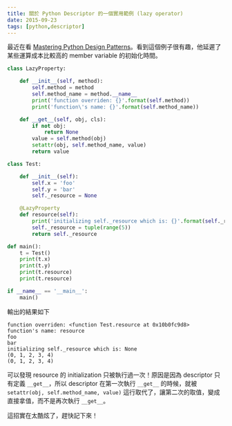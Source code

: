 ```yaml
---
title: 關於 Python Descriptor 的一個實用範例 (lazy operator) 
date: 2015-09-23
tags: [python,descriptor]
---
```


最近在看 [Mastering Python Design Patterns](http://www.tenlong.com.tw/items/9864340417?item_id=1006942)。看到這個例子很有趣，他延遲了某些運算成本比較高的 member variable 的初始化時間。

```python
class LazyProperty:

    def __init__(self, method):
        self.method = method
        self.method_name = method.__name__
        print('function overriden: {}'.format(self.method))
        print('function\'s name: {}'.format(self.method_name))

    def __get__(self, obj, cls):
        if not obj:
            return None
        value = self.method(obj)
        setattr(obj, self.method_name, value)
        return value

class Test:

    def __init__(self):
        self.x = 'foo'
        self.y = 'bar'
        self._resource = None

    @LazyProperty
    def resource(self):
        print('initializing self._resource which is: {}'.format(self._resource))
        self._resource = tuple(range(5))
        return self._resource

def main():
    t = Test()
    print(t.x)
    print(t.y)
    print(t.resource)
    print(t.resource)

if __name__ == '__main__':
    main()
```

輸出的結果如下

```shell
function overriden: <function Test.resource at 0x10b0fc9d8>
function's name: resource
foo
bar
initializing self._resource which is: None
(0, 1, 2, 3, 4)
(0, 1, 2, 3, 4)
```

可以發現 resource 的 initialization 只被執行過一次！原因是因為 descriptor 只有定義 `__get__`，所以 descriptor 在第一次執行 `__get__` 的時候，就被 `setattr(obj, self.method_name, value)` 這行取代了，讓第二次的取值，變成直接拿值，而不是再次執行 `__get__`。

這招實在太酷炫了，趕快記下來！
